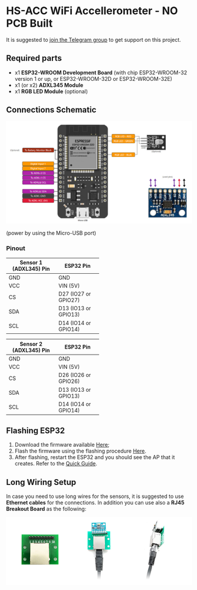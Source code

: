 # HS-ACC WiFi Accellerometer - NO PCB Built
It is suggested to <a href="https://t.me/hscope" target="_blank">join the Telegram group</a> to get support on this project.

## Required parts
- x1 **ESP32-WROOM Development Board** (with chip ESP32-WROOM-32 version 1 or up, or ESP32-WROOM-32D or ESP32-WROOM-32E)
- x1 (or x2) **ADXL345 Module**
- x1 **RGB LED Module** (optional)
 
## Connections Schematic
 ![HS-ACC](HS-ACC-Connections.jpg)

 (power by using the Micro-USB port)
 
### Pinout
<table style="width:50%;"><thead><tr><th class="has-text-align-center" data-align="center">Sensor 1 (ADXL345) Pin</th><th class="has-text-align-center" data-align="center">ESP32 Pin</th></tr></thead><tbody><tr><td class="has-text-align-center" data-align="center">GND</td><td class="has-text-align-center" data-align="center">GND</td></tr><tr><td class="has-text-align-center" data-align="center">VCC</td><td class="has-text-align-center" data-align="center">VIN (5V)</td></tr><tr><td class="has-text-align-center" data-align="center">CS</td><td class="has-text-align-center" data-align="center"><span class="has-inline-color has-vivid-red-color">D27 (IO27 or GPIO27)</span></td></tr><tr><td class="has-text-align-center" data-align="center">SDA</td><td class="has-text-align-center" data-align="center"> D13 (IO13 or GPIO13) </td></tr><tr><td class="has-text-align-center" data-align="center">SCL</td><td class="has-text-align-center" data-align="center"> D14 (IO14 or GPIO14)  </td></tr></tbody></table>

<table style="width:50%;"><thead><tr><th class="has-text-align-center" data-align="center">Sensor 2 (ADXL345) Pin</th><th class="has-text-align-center" data-align="center">ESP32 Pin</th></tr></thead><tbody><tr><td class="has-text-align-center" data-align="center">GND</td><td class="has-text-align-center" data-align="center">GND</td></tr><tr><td class="has-text-align-center" data-align="center">VCC</td><td class="has-text-align-center" data-align="center">VIN (5V)</td></tr><tr><td class="has-text-align-center" data-align="center">CS</td><td class="has-text-align-center" data-align="center"><span class="has-inline-color has-vivid-red-color">D26 (IO26 or GPIO26)</span></td></tr><tr><td class="has-text-align-center" data-align="center">SDA</td><td class="has-text-align-center" data-align="center"> D13 (IO13 or GPIO13) </td></tr><tr><td class="has-text-align-center" data-align="center">SCL</td><td class="has-text-align-center" data-align="center"> D14 (IO14 or GPIO14)  </td></tr></tbody></table>

<div style="clear:both;">

## Flashing ESP32
1. Download the firmware available <a href="https://github.com/martinloren/HS-ACC-WiFi-Accelerometer/tree/main/ESP32-Firmware" target="_blank">Here</a>;
2. Flash the firmware using the flashing procedure <a href="https://www.martinloren.com/guides/fashing-esp32/" target="_blank">Here</a>.
3. After flashing, restart the ESP32 and you should see the AP that it creates. Refer to the <a href="https://github.com/martinloren/HS-ACC-WiFi-Accelerometer/blob/main/README.md" target="_blank">Quick Guide</a>.


## Long Wiring Setup
In case you need to use long wires for the sensors, it is suggested to use **Ethernet cables** for the connections. In addition you can use also a **RJ45 Breakout Board** as the following:

![HS-ACC RJ45 Cable](HS-ACC_RJ45-Cable.jpg)
 